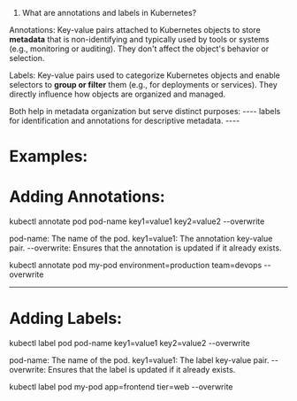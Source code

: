 1. What are annotations and labels in Kubernetes?

Annotations: Key-value pairs attached to Kubernetes objects to store **metadata** that is non-identifying and typically used by tools or systems
(e.g., monitoring or auditing). They don't affect the object's behavior or selection.

Labels: Key-value pairs used to categorize Kubernetes objects and enable selectors to **group or filter** them (e.g., for deployments or services).
They directly influence how objects are organized and managed.

Both help in metadata organization but serve distinct purposes: ---- labels for identification and annotations for descriptive metadata. ----

Examples:
============

Adding Annotations:
=====================

kubectl annotate pod pod-name key1=value1 key2=value2 --overwrite

pod-name: The name of the pod.
key1=value1: The annotation key-value pair.
--overwrite: Ensures that the annotation is updated if it already exists.

kubectl annotate pod my-pod environment=production team=devops --overwrite

-----------------------------------------------------------------------------------------------

Adding Labels:
================

kubectl label pod pod-name key1=value1 key2=value2 --overwrite

pod-name: The name of the pod.
key1=value1: The label key-value pair.
--overwrite: Ensures that the label is updated if it already exists.

kubectl label pod my-pod app=frontend tier=web --overwrite


